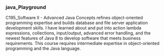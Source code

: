 ### java_Playground

C195_Software II - Advanced Java Concepts refines object-oriented programming expertise and builds database and file server application development skills. I have learned about and put into action lambda expressions, collections, input/output, advanced error handling, and the newest features of Java 8 to develop software that meets business requirements. This course requires intermediate expertise in object-oriented programming and the Java language.

